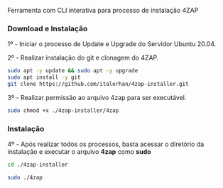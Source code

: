 Ferramenta com CLI interativa para processo de instalação 4ZAP

### Download e Instalação

1º - Iniciar o processo de Update e Upgrade do Servidor Ubuntu 20.04.

2º - Realizar instalação do git e clonagem do 4ZAP.

```bash
sudo apt -y update && sudo apt -y upgrade
sudo apt install -y git
git clone https://github.com/italorhan/4zap-installer.git
```

3º - Realizar permissão ao arquivo 4zap para ser executável.

```bash
sudo chmod +x ./4zap-installer/4zap
```

### Instalação

4º - Após realizar todos os processos, basta acessar o diretório da instalação e executar o arquivo **4zap** como **sudo**

```bash
cd ./4zap-installer
```

```bash
sudo ./4zap
```
